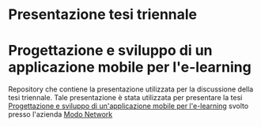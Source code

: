 # Presentazione tesi triennale
# Progettazione e sviluppo di un applicazione mobile per l'e-learning
Repository che contiene la presentazione utilizzata per la discussione della tesi triennale. Tale presentazione è stata utilizzata per presentare la tesi [Progettazione e sviluppo di un'applicazione mobile per l'e-learning](https://github.com/mzanella/Tesi-di-laurea-triennale) svolto presso l'azienda [Modo Network](http://modonetwork.com/)
